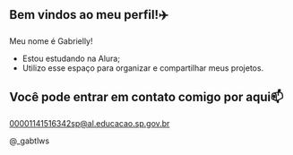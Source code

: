 ## Bem vindos ao meu perfil!✈️

Meu nome é Gabrielly!

- Estou estudando na Alura;
- Utilizo esse espaço para organizar e compartilhar meus projetos.
  
## Você pode entrar em contato comigo por aqui📫
  
  00001141516342sp@al.educacao.sp.gov.br

  @_gabtlws
